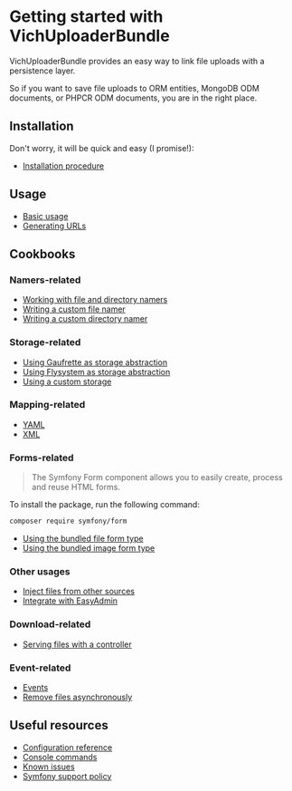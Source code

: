 # Getting started with VichUploaderBundle

VichUploaderBundle provides an easy way to link file uploads with a persistence
layer.

So if you want to save file uploads to ORM entities, MongoDB ODM documents,
or PHPCR ODM documents, you are in the right place.

## Installation

Don't worry, it will be quick and easy (I promise!):

* [Installation procedure](installation.md)

## Usage

* [Basic usage](usage.md)
* [Generating URLs](generating_urls.md)

## Cookbooks

### Namers-related

* [Working with file and directory namers](namers.md)
* [Writing a custom file namer](file_namer/howto/create_a_custom_file_namer.md)
* [Writing a custom directory namer](directory_namer/howto/create_a_custom_directory_namer.md)

### Storage-related

* [Using Gaufrette as storage abstraction](storage/gaufrette.md)
* [Using Flysystem as storage abstraction](storage/flysystem.md)
* [Using a custom storage](storage/custom.md)

### Mapping-related

* [YAML](mapping/yaml.md)
* [XML](mapping/xml.md)

### Forms-related

> The Symfony Form component allows you to easily create, process and reuse HTML forms.

To install the package, run the following command:

```bash
composer require symfony/form
```

* [Using the bundled file form type](form/vich_file_type.md)
* [Using the bundled image form type](form/vich_image_type.md)

### Other usages

* [Inject files from other sources](other_usages/replacing_file.md)
* [Integrate with EasyAdmin](easyadmin/index.md)

### Download-related

* [Serving files with a controller](downloads/serving_files_with_a_controller.md)

### Event-related

* [Events](events/events.md)
* [Remove files asynchronously](events/howto/remove_files_asynchronously.md)

## Useful resources

* [Configuration reference](configuration_reference.md)
* [Console commands](commands.md)
* [Known issues](known_issues.md)
* [Symfony support policy](symfony_support_policy.md)
